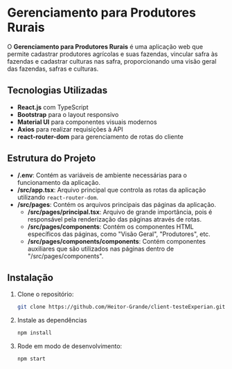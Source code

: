 # Gerenciamento para Produtores Rurais

O **Gerenciamento para Produtores Rurais** é uma aplicação web que permite cadastrar produtores agrícolas e suas fazendas, vincular safra às fazendas e cadastrar culturas nas safra, proporcionando uma visão geral das fazendas, safras e culturas.

## Tecnologias Utilizadas

- **React.js** com TypeScript
- **Bootstrap** para o layout responsivo
- **Material UI** para componentes visuais modernos
- **Axios** para realizar requisições à API
- **react-router-dom** para gerenciamento de rotas do cliente

## Estrutura do Projeto

- **/.env**: Contém as variáveis de ambiente necessárias para o funcionamento da aplicação.
- **/src/app.tsx**: Arquivo principal que controla as rotas da aplicação utilizando `react-router-dom`.
- **/src/pages**: Contém os arquivos principais das páginas da aplicação.
  - **/src/pages/principal.tsx**: Arquivo de grande importância, pois é responsável pela renderização das páginas através de rotas.
  - **/src/pages/components**: Contém os componentes HTML específicos das páginas, como "Visão Geral", "Produtores", etc.
  - **/src/pages/components/components**: Contém componentes auxiliares que são utilizados nas páginas dentro de "/src/pages/components".


## Instalação

1. Clone o repositório:
   ```bash
   git clone https://github.com/Heitor-Grande/client-testeExperian.git
2. Instale as dependências
   ```bash
   npm install
3. Rode em modo de desenvolvimento:
   ```bash
   npm start
